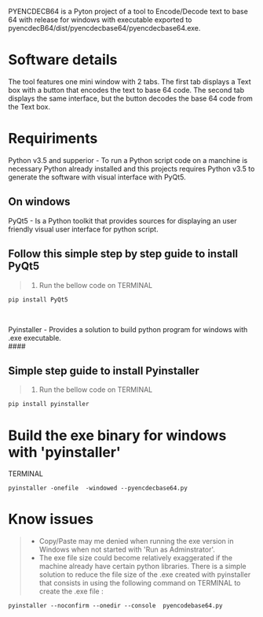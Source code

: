
PYENCDECB64 is a Pyton project of a tool to Encode/Decode text to base 64 with release for windows with executable exported to pyencdecB64/dist/pyencdecbase64/pyencdecbase64.exe.

# Software details
The tool features one mini window with 2 tabs. The first tab displays a Text box with a button that encodes the text to base 64 code. The second tab displays the same interface, but the button decodes the base 64 code from the Text box.<br>

# Requiriments
Python v3.5 and supperior - To run a Python script code on a manchine is necessary Python already installed and this projects requires Python v3.5 to generate the software with visual interface with PyQt5.
## On windows 
PyQt5 - Is a Python toolkit that provides sources for displaying an user friendly visual user interface for python script.<br>
## Follow this simple step by step guide to install PyQt5<br>
> 1. Run the bellow code on TERMINAL 
```
pip install PyQt5
```
<br>

Pyinstaller - Provides a solution to build python program for windows with .exe executable.<br>
####<br>
## Simple step guide to install Pyinstaller<br>
> 1. Run the bellow code on TERMINAL 
```
pip install pyinstaller
```

# Build the exe binary for windows with 'pyinstaller'

TERMINAL 
```
pyinstaller -onefile  -windowed --pyencdecbase64.py
```

# Know issues
> - Copy/Paste may me denied when running the exe version in Windows when not started with 'Run as Adminstrator'.
> - The exe file size could become relatively exaggerated if the machine already have certain python libraries. There is a simple solution to reduce the file size of the .exe created with pyinstaller that consists in using the following command on TERMINAL to create the .exe file : 
```
pyinstaller --noconfirm --onedir --console  pyencodebase64.py
```